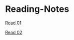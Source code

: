 # Reading-Notes

[Read 01](https://github.com/BryannaKFox/Seattle-Ops-201d10/wiki/Read-01) 

[Read 02](https://github.com/BryannaKFox/Seattle-Ops-201d10/wiki/Read-02)
